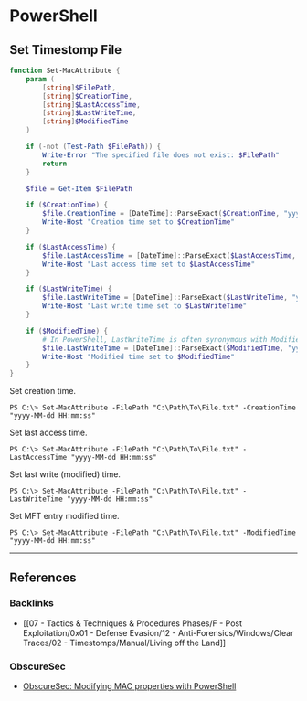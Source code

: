 # PowerShell

## Set Timestomp File

```powershell
function Set-MacAttribute {
    param (
        [string]$FilePath,
        [string]$CreationTime,
        [string]$LastAccessTime,
        [string]$LastWriteTime,
        [string]$ModifiedTime
    )

    if (-not (Test-Path $FilePath)) {
        Write-Error "The specified file does not exist: $FilePath"
        return
    }

    $file = Get-Item $FilePath

    if ($CreationTime) {
        $file.CreationTime = [DateTime]::ParseExact($CreationTime, "yyyy-MM-dd HH:mm:ss", $null)
        Write-Host "Creation time set to $CreationTime"
    }

    if ($LastAccessTime) {
        $file.LastAccessTime = [DateTime]::ParseExact($LastAccessTime, "yyyy-MM-dd HH:mm:ss", $null)
        Write-Host "Last access time set to $LastAccessTime"
    }

    if ($LastWriteTime) {
        $file.LastWriteTime = [DateTime]::ParseExact($LastWriteTime, "yyyy-MM-dd HH:mm:ss", $null)
        Write-Host "Last write time set to $LastWriteTime"
    }

    if ($ModifiedTime) {
        # In PowerShell, LastWriteTime is often synonymous with ModifiedTime
        $file.LastWriteTime = [DateTime]::ParseExact($ModifiedTime, "yyyy-MM-dd HH:mm:ss", $null)
        Write-Host "Modified time set to $ModifiedTime"
    }
}
```

Set creation time.

```
PS C:\> Set-MacAttribute -FilePath "C:\Path\To\File.txt" -CreationTime "yyyy-MM-dd HH:mm:ss"
```

Set last access time.

```
PS C:\> Set-MacAttribute -FilePath "C:\Path\To\File.txt" -LastAccessTime "yyyy-MM-dd HH:mm:ss"
```

Set last write (modified) time.

```
PS C:\> Set-MacAttribute -FilePath "C:\Path\To\File.txt" -LastWriteTime "yyyy-MM-dd HH:mm:ss"
```

Set MFT entry modified time.

```
PS C:\> Set-MacAttribute -FilePath "C:\Path\To\File.txt" -ModifiedTime "yyyy-MM-dd HH:mm:ss"
```

---
## References

### Backlinks

- [[07 - Tactics & Techniques & Procedures Phases/F - Post Exploitation/0x01 - Defense Evasion/12 - Anti-Forensics/Windows/Clear Traces/02 - Timestomps/Manual/Living off the Land]]

### ObscureSec

- [ObscureSec: Modifying MAC properties with PowerShell](https://obscuresecurity.blogspot.com/2014/05/touch.html)